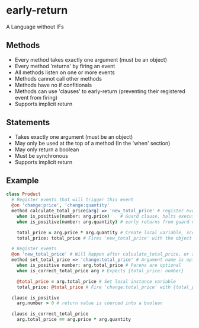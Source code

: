early-return
============

A Language without IFs

Methods
-------

* Every method takes exactly one argument (must be an object)
* Every method 'returns' by firing an event
* All methods listen on one or more events
* Methods cannot call other methods
* Methods have no if confitionals
* Methods can use 'clauses' to early-return (preventing their registered event from firing)
* Supports implicit return

Statements
----------

* Takes exactly one argument (must be an object)
* May only be used at the top of a method (In the 'when' section)
* May only return a boolean
* Must be synchronous
* Supports implicit return


Example
-------

```Coffee
class Product
  # Register events that will trigger this event
  @on 'change:price', 'change:quantity'
  method calculate_total_price(arg) => 'new_total_price' # register event to fire on return
    when is_positive(number: arg.price)    # Guard clause, halts execution unless it returns true
    when is_positive(number: arg.quantity) # early returns from guard clauses do not fire the event

    total_price = arg.price * arg.quantity # Create local variable, scoped to method
    total_price: total_price # Fires 'new_total_price' with the object {total_price: total_price}

  # Register events
  @on 'new_total_price' # Will happen after calculate_total_price, or anything else that fires new_total_price
  method set_total_price => 'change:total_price' # Argument name is optional, defaults to arg
    when is_positive number: arg.total_price # Parens are optional
    when is_correct_total_price arg # Expects {total_price: number}

    @total_price = arg.total_price # Set local instance variable
    total_price: @total_price # Fire 'change:total_price' with {total_price: @total_price}

  clause is_positive
    arg.number > 0 # return value is coerced into a boolean

  clause is_correct_total_price
    arg.total_price == arg.price * arg.quantity
```
